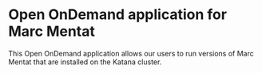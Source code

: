 # Open OnDemand application for Marc Mentat

This Open OnDemand application allows our users to run versions of Marc
Mentat that are installed on the Katana cluster.
